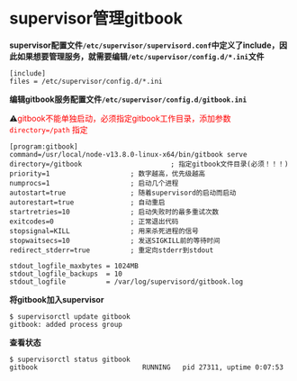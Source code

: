 # supervisor管理gitbook

**supervisor配置文件`/etc/supervisor/supervisord.conf`中定义了include，因此如果想要管理服务，就需要编辑`/etc/supervisor/config.d/*.ini`文件**

```shell
[include] 
files = /etc/supervisor/config.d/*.ini
```



**编辑gitbook服务配置文件`/etc/supervisor/config.d/gitbook.ini`**

⚠️<span style=color:red>gitbook不能单独启动，必须指定gitbook工作目录，添加参数 `directory=/path` 指定</span>

```shell
[program:gitbook]
command=/usr/local/node-v13.8.0-linux-x64/bin/gitbook serve
directory=/gitbook						; 指定gitbook文件目录(必须！！！)
priority=1                    ; 数字越高，优先级越高
numprocs=1                    ; 启动几个进程
autostart=true                ; 随着supervisord的启动而启动
autorestart=true              ; 自动重启
startretries=10               ; 启动失败时的最多重试次数
exitcodes=0                   ; 正常退出代码
stopsignal=KILL               ; 用来杀死进程的信号
stopwaitsecs=10               ; 发送SIGKILL前的等待时间
redirect_stderr=true          ; 重定向stderr到stdout

stdout_logfile_maxbytes = 1024MB
stdout_logfile_backups  = 10
stdout_logfile          = /var/log/supervisord/gitbook.log
```



**将gitbook加入supervisor**

```shell
$ supervisorctl update gitbook
gitbook: added process group
```



**查看状态**

```shell
$ supervisorctl status gitbook
gitbook                          RUNNING   pid 27311, uptime 0:07:53
```


